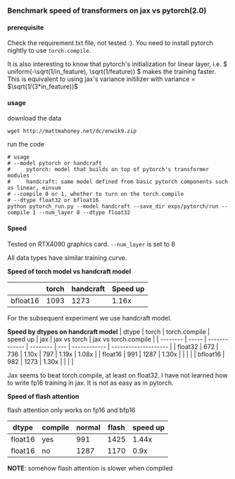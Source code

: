 ### Benchmark speed of transformers on jax vs pytorch(2.0)

#### prerequisite
Check the requirement.txt file, not tested :). You need to install pytorch nightly to use `torch.compile`.

It is also interesting to know that pytorch's initialization for linear layer, i.e. $ uniform(-\sqrt(1/in_feature), \sqrt(1/feature)) $ makes the training faster. This is equivalent to using jax's variance initilizer with variance = $\sqrt(1/(3*in_feature))$


#### usage

download the data
```
wget http://mattmahoney.net/dc/enwik9.zip
```

run the code
```shell
# usage
# --model pytorch or handcraft
#     pytorch: model that builds on top of pytorch's transformer modules
#     handcraft: same model defined from basic pytorch components such as linear, einsum
# --compile 0 or 1, whether to turn on the torch.compile
# --dtype float32 or bfloat16
python pytorch_run.py --model handcraft --save_dir exps/pytorch/run --compile 1 --num_layer 8 --dtype float32
```

#### Speed

Tested on RTX4090 graphics card. `--num_layer` is set to 8

All data types have similar training curve.

**Speed of torch model vs handcraft model**

|          | torch | handcraft | Speed up |
| -------- | ----- | --------- | -------- |
| bfloat16 | 1093  | 1273      | 1.16x    |

For the subsequent experiment we use handcraft model.

**Speed by dtypes on handcraft model**
| dtype    | torch | torch.compile | speed up | jax | jax vs torch | jax vs torch.compile |
| -------- | ----- | ------------- | -------- | --- | ------------ | -------------------- |
| float32  | 672   | 736           | 1.10x    | 797 | 1.19x        | 1.08x                |
| float16  | 991   | 1287          | 1.30x    |     |              |                      |
| bfloat16 | 982   | 1273          | 1.30x    |     |              |                      |

Jax seems to beat torch.compile, at least on float32.
I have not learned how to write fp16 training in jax. It is not as easy as in pytorch.


**Speed of flash attention**

flash attention only works on fp16 and bfp16

| dtype   | compile | normal | flash | speed up |
| ------- | ------- | ------ | ----- | -------- |
| float16 | yes     | 991    | 1425  | 1.44x    |
| float16 | no      | 1287   | 1170  | 0.9x     |

**NOTE**: somehow flash attention is slower when compiled






